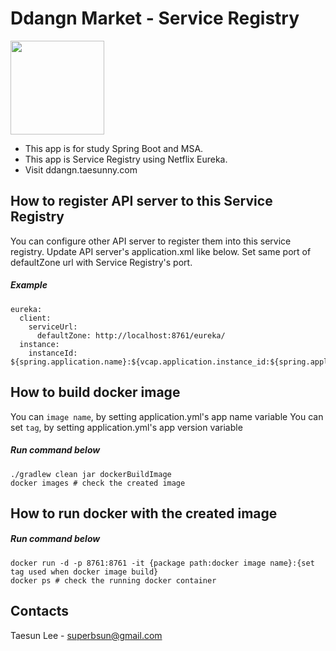 

# Ddangn Market - Service Registry

<img src="https://miro.medium.com/max/700/1*InTRJNvyco3ZAjYdiKYmzw.jpeg" width="150">

- This app is for study Spring Boot and MSA.
- This app is Service Registry using Netflix Eureka.
- Visit ddangn.taesunny.com

## How to register API server to this Service Registry
You can configure other API server to register them into this service registry.
Update API server's application.xml like below.
Set same port of defaultZone url with Service Registry's port.
##### Example
```
eureka:
  client:
    serviceUrl:
      defaultZone: http://localhost:8761/eureka/
  instance:
    instanceId: ${spring.application.name}:${vcap.application.instance_id:${spring.application.instance_id:${random.value}}}
```

## How to build docker image
You can `image name`, by setting application.yml's app name variable
You can set `tag`, by setting application.yml's app version variable
##### Run command below
```
./gradlew clean jar dockerBuildImage
docker images # check the created image
```

## How to run docker with the created image

##### Run command below
```
docker run -d -p 8761:8761 -it {package path:docker image name}:{set tag used when docker image build}  
docker ps # check the running docker container
```

## Contacts

Taesun Lee - superbsun@gmail.com
